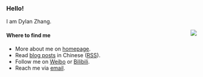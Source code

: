 ### Hello!


I am Dylan Zhang.

<img src="https://github-readme-stats-mrdulin.vercel.app/api?username=leirock&show_icons=true&hide_border=true&include_all_commits=true&count_private=true" align="right">

#### Where to find me

- More about me on [homepage](https://dlzhang.com).
- Read [blog posts](https://pinlyu.com) in Chinese ([RSS](https://pinlyu.com/atom.xml)).
- Follow me on [Weibo](https://dlzhang.com/weibo) or [Bilibili](https://dlzhang.com/bilibili).
- Reach me via [email](mailto:dylanzdl@foxmail.com).
